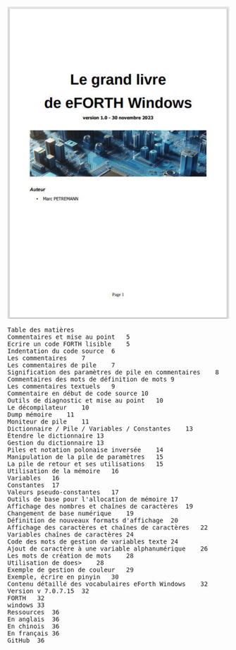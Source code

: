 <img src="couvertureLivre_FR.jpg"/>
<pre>Table des matières
Commentaires et mise au point	5
Ecrire un code FORTH lisible	5
Indentation du code source	6
Les commentaires	7
Les commentaires de pile	7
Signification des paramètres de pile en commentaires	8
Commentaires des mots de définition de mots	9
Les commentaires textuels	9
Commentaire en début de code source	10
Outils de diagnostic et mise au point	10
Le décompilateur	10
Dump mémoire	11
Moniteur de pile	11
Dictionnaire / Pile / Variables / Constantes	13
Étendre le dictionnaire	13
Gestion du dictionnaire	13
Piles et notation polonaise inversée	14
Manipulation de la pile de paramètres	15
La pile de retour et ses utilisations	15
Utilisation de la mémoire	16
Variables	16
Constantes	17
Valeurs pseudo-constantes	17
Outils de base pour l'allocation de mémoire	17
Affichage des nombres et chaînes de caractères	19
Changement de base numérique	19
Définition de nouveaux formats d'affichage	20
Affichage des caractères et chaînes de caractères	22
Variables chaînes de caractères	24
Code des mots de gestion de variables texte	24
Ajout de caractère à une variable alphanumérique	26
Les mots de création de mots	28
Utilisation de does>	28
Exemple de gestion de couleur	29
Exemple, écrire en pinyin	30
Contenu détaillé des vocabulaires eForth Windows	32
Version v 7.0.7.15	32
FORTH	32
windows	33
Ressources	36
En anglais	36
En chinois	36
En français	36
GitHub	36</pre>
